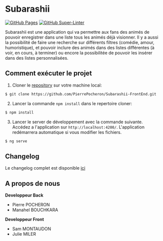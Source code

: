 # Subarashii

[![GitHub Pages](https://github.com/PierrePocheron/Subarashii-FrontEnd/workflows/GitHub%20Pages/badge.svg)](#)
[![GitHub Super-Linter](https://github.com/PierrePocheron/Subarashii-FrontEnd/workflows/Lint%20Code%20Base/badge.svg)](https://github.com/marketplace/actions/super-linter)

Subarashii est une application qui va permettre aux fans des animés de pouvoir enregistrer dans une liste tous les animés déjà visionner. Il y a aussi la possibilité de faire une recherche sur différents filtres (comédie, amour, humoristique), et pouvoir inclure des animés dans des listes différentes (à voir, en cours, à terminer) ou encore la possibilitée de pouvoir les insérer dans des listes personnalisées.

## Comment exécuter le projet

1. Cloner le [repository](https://github.com/PierrePocheron/Subarashii-FrontEnd) sur votre machine local:
```bash
$ git clone https://github.com/PierrePocheron/Subarashii-FrontEnd.git
```

2. Lancer la commande `npm install` dans le repertoire cloner:
```bash
$ npm install
```

3. Lancer le server de développement avec la commande suivante.
Accédez a l'application sur `http://localhost:4200/`.
L'application redémarrera automatique si vous modifier les fichiers.
```bash
$ ng serve
```

## Changelog
Le changelog complet est disponible [ici](https://github.com/PierrePocheron/Subarashii-FrontEnd/blob/develop/Changelog.md)

## A propos de nous
**Developpeur Back**
- Pierre POCHERON
- Manahel BOUCHKARA

**Developpeur Front**
- Sam MONTAUDON
- Julie MILER
